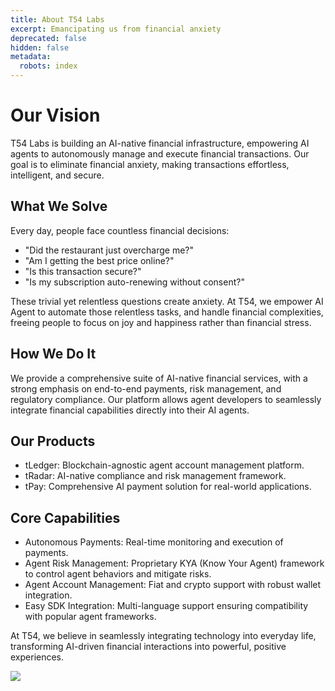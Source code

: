 ```yaml
---
title: About T54 Labs
excerpt: Emancipating us from financial anxiety
deprecated: false
hidden: false
metadata:
  robots: index
---
```

# Our Vision

T54 Labs is building an AI-native financial infrastructure, empowering AI agents to autonomously manage and execute financial transactions. Our goal is to eliminate financial anxiety, making transactions effortless, intelligent, and secure.

## What We Solve

Every day, people face countless financial decisions:

* "Did the restaurant just overcharge me?"
* "Am I getting the best price online?"
* "Is this transaction secure?"
* "Is my subscription auto-renewing without consent?"

These trivial yet relentless questions create anxiety. At T54, we empower AI Agent to automate those relentless tasks, and handle financial complexities, freeing people to focus on joy and happiness rather than financial stress.

## How We Do It

We provide a comprehensive suite of AI-native financial services, with a strong emphasis on end-to-end payments, risk management, and regulatory compliance. Our platform allows agent developers to seamlessly integrate financial capabilities directly into their AI agents.

## Our Products

* tLedger: Blockchain-agnostic agent account management platform.
* tRadar: AI-native compliance and risk management framework.
* tPay: Comprehensive AI payment solution for real-world applications.

## Core Capabilities

* Autonomous Payments: Real-time monitoring and execution of payments.
* Agent Risk Management: Proprietary KYA (Know Your Agent) framework to control agent behaviors and mitigate risks.
* Agent Account Management: Fiat and crypto support with robust wallet integration.
* Easy SDK Integration: Multi-language support ensuring compatibility with popular agent frameworks.

At T54, we believe in seamlessly integrating technology into everyday life, transforming AI-driven financial interactions into powerful, positive experiences.

![](https://files.readme.io/133a2025091cf4df423e530d6dfc81f8744795494fc3e4233bc85ac6f28867e1-T54_deck_0307_page6.jpg)
